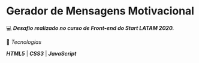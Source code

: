 # Gerador de Mensagens Motivacional 

💻 **_Desafio realizado no curso de Front-end do Start LATAM 2020._**

🚀 _Tecnologias_

**_HTML5_** | **_CSS3_** | **_JavaScript_**
